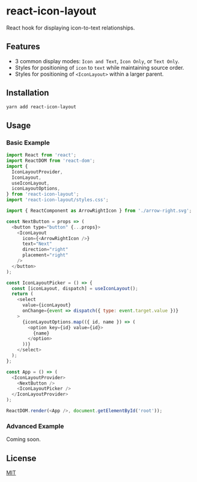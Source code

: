 # react-icon-layout

React hook for displaying icon-to-text relationships.

## Features

- 3 common display modes: `Icon and Text`, `Icon Only`, or `Text Only`.
- Styles for positioning of `icon` to `text` while maintaining source order.
- Styles for positioning of `<IconLayout>` within a larger parent.

## Installation

```sh
yarn add react-icon-layout
```

## Usage

### Basic Example

```js
import React from 'react';
import ReactDOM from 'react-dom';
import {
  IconLayoutProvider,
  IconLayout,
  useIconLayout,
  iconLayoutOptions,
} from 'react-icon-layout';
import 'react-icon-layout/styles.css';

import { ReactComponent as ArrowRightIcon } from './arrow-right.svg';

const NextButton = props => (
  <button type="button" {...props}>
    <IconLayout
      icon={<ArrowRightIcon />}
      text="Next"
      direction="right"
      placement="right"
    />
  </button>
);

const IconLayoutPicker = () => {
  const [iconLayout, dispatch] = useIconLayout();
  return (
    <select
      value={iconLayout}
      onChange={event => dispatch({ type: event.target.value })}
    >
      {iconLayoutOptions.map(({ id, name }) => (
        <option key={id} value={id}>
          {name}
        </option>
      ))}
    </select>
  );
};

const App = () => (
  <IconLayoutProvider>
    <NextButton />
    <IconLayoutPicker />
  </IconLayoutProvider>
);

ReactDOM.render(<App />, document.getElementById('root'));
```

### Advanced Example

Coming soon.

## License

[MIT](https://github.com/michaelschwobe/react-icon-layout/blob/master/LICENSE)
